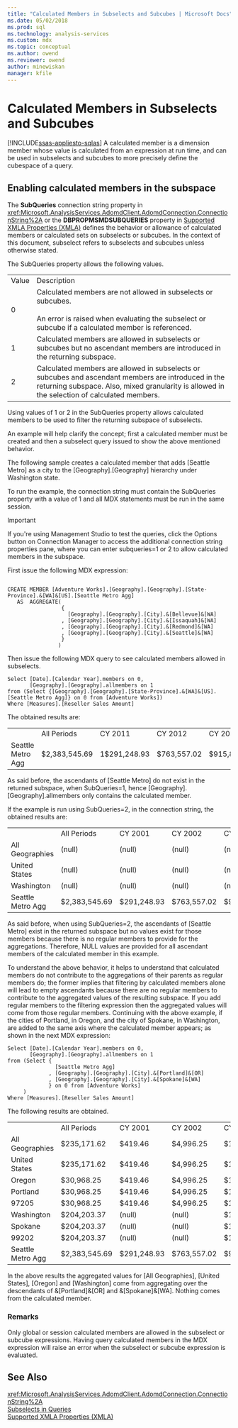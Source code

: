```yaml
---
title: "Calculated Members in Subselects and Subcubes | Microsoft Docs"
ms.date: 05/02/2018
ms.prod: sql
ms.technology: analysis-services
ms.custom: mdx
ms.topic: conceptual
ms.author: owend
ms.reviewer: owend
author: minewiskan
manager: kfile
---
```

# Calculated Members in Subselects and Subcubes
[!INCLUDE[ssas-appliesto-sqlas](../../../includes/ssas-appliesto-sqlas.md)]
  A calculated member is a dimension member whose value is calculated from an expression at run time, and can be used in subselects and subcubes to more precisely define the cubespace of a query.  
  
## Enabling calculated members in the subspace  
 The **SubQueries** connection string property in <xref:Microsoft.AnalysisServices.AdomdClient.AdomdConnection.ConnectionString%2A> or the **DBPROPMSMDSUBQUERIES** property in [Supported XMLA Properties &#40;XMLA&#41;](https://docs.microsoft.com/bi-reference/xmla/xml-elements-properties/propertylist-element-supported-xmla-properties) defines the behavior or allowance of calculated members or calculated sets on subselects or subcubes. In the context of this document, subselect refers to subselects and subcubes unless otherwise stated.  
  
 The SubQueries property allows the following values.  
  
|||  
|-|-|  
|Value|Description|  
|0|Calculated members are not allowed in subselects or subcubes.<br /><br /> An error is raised when evaluating the subselect or subcube if a calculated member is referenced.|  
|1|Calculated members are allowed in subselects or subcubes but no ascendant members are introduced in the returning subspace.|  
|2|Calculated members are allowed in subselects or subcubes and ascendant members are introduced in the returning subspace. Also, mixed granularity is allowed in the selection of calculated members.|  
  
 Using values of 1 or 2 in the SubQueries property allows calculated members to be used to filter the returning subspace of subselects.  
  
 An example will help clarify the concept; first a calculated member must be created and then a subselect query issued to show the above mentioned behavior.  
  
 The following sample creates a calculated member that adds [Seattle Metro] as a city to the [Geography].[Geography] hierarchy under Washington state.  
  
 To run the example, the connection string must contain the SubQueries property with a value of 1 and all MDX statements must be run in the same session.  
  
> [!IMPORTANT]  
>  If you're using Management Studio to test the queries, click the Options button on Connection Manager to access the additional connection string properties pane, where you can enter subqueries=1 or 2 to allow calculated members in the subspace.  
  
 First issue the following MDX expression:  
  
```  
  
CREATE MEMBER [Adventure Works].[Geography].[Geography].[State-Province].&[WA]&[US].[Seattle Metro Agg]   
   AS  AGGREGATE(   
                 {   
                   [Geography].[Geography].[City].&[Bellevue]&[WA]  
                 , [Geography].[Geography].[City].&[Issaquah]&[WA]  
                 , [Geography].[Geography].[City].&[Redmond]&[WA]  
                 , [Geography].[Geography].[City].&[Seattle]&[WA]  
                 }  
                )    
```  
  
 Then issue the following MDX query to see calculated members allowed in subselects.  
  
```  
Select [Date].[Calendar Year].members on 0,  
       [Geography].[Geography].allmembers on 1  
from (Select {[Geography].[Geography].[State-Province].&[WA]&[US].[Seattle Metro Agg]} on 0 from [Adventure Works])  
Where [Measures].[Reseller Sales Amount]  
```  
  
 The obtained results are:  
  
|||||||  
|-|-|-|-|-|-|  
||All Periods|CY 2011|CY 2012|CY 2013|CY 2014|  
|Seattle Metro Agg|$2,383,545.69|1$291,248.93|$763,557.02|$915,832.36|$412,907.37|  
  
 As said before, the ascendants of [Seattle Metro] do not exist in the returned subspace, when SubQueries=1, hence [Geography].[Geography].allmembers only contains the calculated member.  
  
 If the example is run using SubQueries=2, in the connection string, the obtained results are:  
  
|||||||  
|-|-|-|-|-|-|  
||All Periods|CY 2001|CY 2002|CY 2003|CY 2004|  
|All Geographies|(null)|(null)|(null)|(null)|(null)|  
|United States|(null)|(null)|(null)|(null)|(null)|  
|Washington|(null)|(null)|(null)|(null)|(null)|  
|Seattle Metro Agg|$2,383,545.69|$291,248.93|$763,557.02|$915,832.36|$412,907.37|  
  
 As said before, when using SubQueries=2, the ascendants of [Seattle Metro] exist in the returned subspace but no values exist for those members because there is no regular members to provide for the aggregations. Therefore, NULL values are provided for all ascendant members of the calculated member in this example.  
  
 To understand the above behavior, it helps to understand that calculated members do not contribute to the aggregations of their parents as regular members do; the former implies that filtering by calculated members alone will lead to empty ascendants because there are no regular members to contribute to the aggregated values of the resulting subspace. If you add regular members to the filtering expression then the aggregated values will come from those regular members. Continuing with the above example, if the cities of Portland, in Oregon, and the city of Spokane, in Washington, are added to the same axis where the calculated member appears; as shown in the next MDX expression:  
  
```  
Select [Date].[Calendar Year].members on 0,  
       [Geography].[Geography].allmembers on 1  
from (Select {  
               [Seattle Metro Agg]  
             , [Geography].[Geography].[City].&[Portland]&[OR]  
             , [Geography].[Geography].[City].&[Spokane]&[WA]  
             } on 0 from [Adventure Works]  
     )  
Where [Measures].[Reseller Sales Amount]  
```  
  
 The following results are obtained.  
  
|||||||  
|-|-|-|-|-|-|  
||All Periods|CY 2001|CY 2002|CY 2003|CY 2004|  
|All Geographies|$235,171.62|$419.46|$4,996.25|$131,788.82|$97,967.09|  
|United States|$235,171.62|$419.46|$4,996.25|$131,788.82|$97,967.09|  
|Oregon|$30,968.25|$419.46|$4,996.25|$17,442.97|$8,109.56|  
|Portland|$30,968.25|$419.46|$4,996.25|$17,442.97|$8,109.56|  
|97205|$30,968.25|$419.46|$4,996.25|$17,442.97|$8,109.56|  
|Washington|$204,203.37|(null)|(null)|$114,345.85|$89,857.52|  
|Spokane|$204,203.37|(null)|(null)|$114,345.85|$89,857.52|  
|99202|$204,203.37|(null)|(null)|$114,345.85|$89,857.52|  
|Seattle Metro Agg|$2,383,545.69|$291,248.93|$763,557.02|$915,832.36|$412,907.37|  
  
 In the above results the aggregated values for [All Geographies], [United States], [Oregon] and [Washington] come from aggregating over the descendants of &[Portland]&[OR] and &[Spokane]&[WA]. Nothing comes from the calculated member.  
  
### Remarks  
 Only global or session calculated members are allowed in the subselect or subcube expressions. Having query calculated members in the MDX expression will raise an error when the subselect or subcube expression is evaluated.  
  
## See Also  
 <xref:Microsoft.AnalysisServices.AdomdClient.AdomdConnection.ConnectionString%2A>   
 [Subselects in Queries](../../../analysis-services/multidimensional-models/mdx/subselects-in-queries.md)   
 [Supported XMLA Properties &#40;XMLA&#41;](https://docs.microsoft.com/bi-reference/xmla/xml-elements-properties/propertylist-element-supported-xmla-properties)  
  
  
